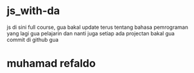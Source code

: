 # js_with-da

js di sini full course, gua bakal update terus tentang bahasa pemrograman yang lagi gua pelajarin dan nanti juga setiap ada projectan bakal gua commit di github gua

<h1>muhamad refaldo</h1>
